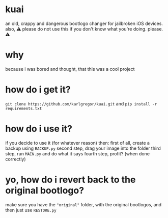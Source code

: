 # kuai
an old, crappy and dangerous bootlogo changer for jailbroken iOS devices. also,
⚠️️ please do not use this if you don't know what you're doing. please. ⚠️
# why
because i was bored and thought, that this was a cool project
# how do i get it?
```git clone https://github.com/karlgregor/kuai.git``` and ```pip install -r requirements.txt```
# how do i use it?
if you decide to use it (for whatever reason) then:
first of all, create a backup using ```BACKUP.py```
second step, drag your image into the folder
third step, run ```MAIN.py``` and do what it says
fourth step, profit? (when done correctly)
# yo, how do i revert back to the original bootlogo?
make sure you have the ```"original"``` folder, with the original bootlogos, and then just use ```RESTORE.py```

